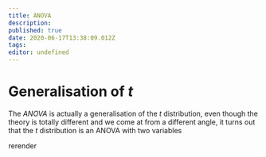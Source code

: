 ```yaml
---
title: ANOVA
description: 
published: true
date: 2020-06-17T13:38:09.012Z
tags: 
editor: undefined
---
```


# Generalisation of $t$
The *ANOVA* is actually a generalisation of the $t$ distribution, even though the theory is totally different and we come at from a different angle, it turns out that the $t$ distribution is an ANOVA with two variables

rerender